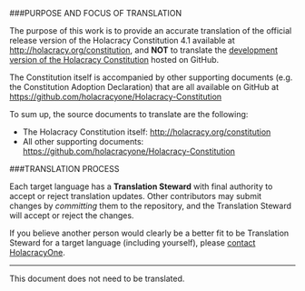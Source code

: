 ###PURPOSE AND FOCUS OF TRANSLATION

The purpose of this work is to provide an accurate translation of the official release version of the Holacracy Constitution 4.1 available at http://holacracy.org/constitution, and **NOT** to translate the <a href="https://github.com/holacracyone/Holacracy-Constitution/blob/master/Holacracy-Constitution.md">development version of the Holacracy Constitution</a> hosted on GitHub.

The Constitution itself is accompanied by other supporting documents (e.g. the Constitution Adoption Declaration) that are all available on GitHub at https://github.com/holacracyone/Holacracy-Constitution

To sum up, the source documents to translate are the following:
* The Holacracy Constitution itself: http://holacracy.org/constitution
* All other supporting documents: https://github.com/holacracyone/Holacracy-Constitution

###TRANSLATION PROCESS

Each target language has a **Translation Steward** with final authority to accept or reject translation updates. Other contributors may submit changes by *committing* them to the repository, and the Translation Steward will accept or reject the changes.

If you believe another person would clearly be a better fit to be Translation Steward for a target language (including yourself), please <a href="http://holacracy.org/contact" target="_blank">contact HolacracyOne</a>.

--------
This document does not need to be translated.
